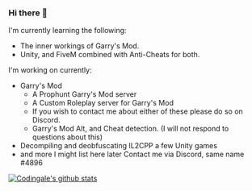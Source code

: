### Hi there 👋
I'm currently learning the following:
  - The inner workings of Garry's Mod.
  - Unity, and FiveM combined with Anti-Cheats for both.

  
I'm  working on currently:
  - Garry's Mod
    - A Prophunt Garry's Mod server
    - A Custom Roleplay server for Garry's Mod
    - If you wish to contact me about either of these please do so on Discord.
    - Garry's Mod Alt, and Cheat detection. (I will not respond to questions about this)
  - Decompiling and deobfuscating IL2CPP a few Unity games
  - and more I might list here later
Contact me via Discord, same name #4896
  
[![Codingale's github stats](https://github-readme-stats.vercel.app/api?username=Codingale&show_icons=true&theme=synthwave&count_private=true&custom_title=My%20Github%20Info)](https://github.com/anuraghazra/github-readme-stats)
<!--
**Codingale/Codingale** is a ✨ _special_ ✨ repository because its `README.md` (this file) appears on your GitHub profile.

Here are some ideas to get you started:

- 🔭 I’m currently working on ...
- 🌱 I’m currently learning ...
- 👯 I’m looking to collaborate on ...
- 🤔 I’m looking for help with ...
- 💬 Ask me about ...
- 📫 How to reach me: ...
- 😄 Pronouns: ...
- ⚡ Fun fact: ...
-->
